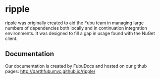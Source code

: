 # ripple

ripple was originally created to aid the Fubu team in managing large numbers of dependencies both locally and in continuation integration environments. It was designed to fill a gap in usage found with the NuGet client.

## Documentation

Our documentation is created by FubuDocs and hosted on our github pages:
http://darthfubumvc.github.io/ripple/
